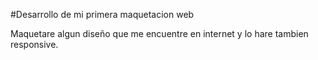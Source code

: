 #Desarrollo de mi primera maquetacion web

Maquetare algun diseño que me encuentre en internet y lo hare tambien responsive.